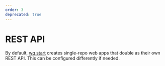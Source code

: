 ```yaml
---
order: 3
deprecated: true
---
```


REST API
========

By default, [wq start] creates single-repo web apps that double as their own REST API.  This can be configured differently if needed.

[wq start]: https://wq.io/docs/setup

